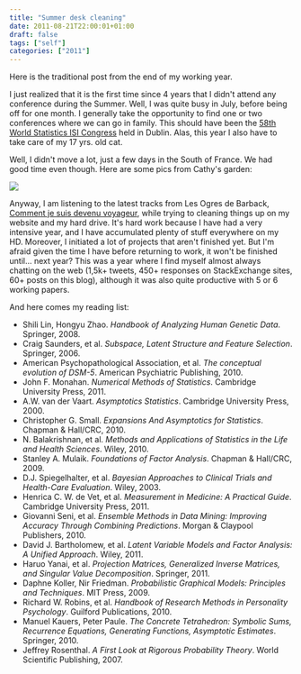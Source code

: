 ```yaml
---
title: "Summer desk cleaning"
date: 2011-08-21T22:00:01+01:00
draft: false
tags: ["self"]
categories: ["2011"]
---
```


Here is the traditional post from the end of my working year.

I just realized that it is the first time since 4 years that I didn't attend any conference during the Summer. Well, I was quite busy in July, before being off for one month. I generally take the opportunity to find one or two conferences where we can go in family.  This should have been the [58th World Statistics ISI Congress](http://www.isi2011.ie/content/) held in Dublin. Alas, this year I also have to take care of my 17 yrs. old cat.

Well, I didn't move a lot, just a few days in the South of France. We had good time even though. Here are some pics from Cathy's garden:

![](/img/20110821175524.jpg)

Anyway, I am listening to the latest tracks from Les Ogres de Barback, [Comment je suis devenu voyageur](http://www.deezer.com/fr/music/les-ogres-de-barback/comment-je-suis-devenu-voyageur-759123), while trying to cleaning things up on my website and my hard drive. It's hard work because I have had a very intensive year, and I have accumulated plenty of stuff everywhere on my HD. Moreover, I initiated a lot of projects that aren't finished yet. But I'm afraid given the time I have before returning to work, it won't be finished until... next year? This was a year where I find myself almost always chatting on the web (1,5k+ tweets, 450+ responses on StackExchange sites, 60+ posts on this blog), although it was also quite productive with 5 or 6 working papers.

And here comes my reading list:

- Shili Lin, Hongyu Zhao. *Handbook of Analyzing Human Genetic Data*. Springer, 2008.
- Craig Saunders, et al. *Subspace, Latent Structure and Feature Selection*. Springer, 2006.
- American Psychopathological Association, et al. *The conceptual evolution of DSM-5*. American Psychiatric Publishing, 2010.
- John F. Monahan. *Numerical Methods of Statistics*. Cambridge University Press, 2011.
- A.W. van der Vaart. *Asymptotics Statistics*. Cambridge University Press, 2000.
- Christopher G. Small. *Expansions And Asymptotics for Statistics*. Chapman & Hall/CRC, 2010.
- N. Balakrishnan, et al. *Methods and Applications of Statistics in the Life and Health Sciences*. Wiley, 2010.
- Stanley A. Mulaik. *Foundations of Factor Analysis*. Chapman & Hall/CRC, 2009.
- D.J. Spiegelhalter, et al. *Bayesian Approaches to Clinical Trials and Health-Care Evaluation*. Wiley, 2003.
- Henrica C. W. de Vet, et al. *Measurement in Medicine: A Practical Guide*. Cambridge University Press, 2011.
- Giovanni Seni, et al. *Ensemble Methods in Data Mining: Improving Accuracy Through Combining Predictions*. Morgan & Claypool Publishers, 2010.
- David J. Bartholomew, et al. *Latent Variable Models and Factor Analysis: A Unified Approach*. Wiley, 2011.
- Haruo Yanai, et al. *Projection Matrices, Generalized Inverse Matrices, and Singular Value Decomposition*. Springer, 2011.
- Daphne Koller, Nir Friedman. *Probabilistic Graphical Models: Principles and Techniques*. MIT Press, 2009.
- Richard W. Robins, et al. *Handbook of Research Methods in Personality Psychology*. Guilford Publications, 2010.
- Manuel Kauers, Peter Paule. *The Concrete Tetrahedron: Symbolic Sums, Recurrence Equations, Generating Functions, Asymptotic Estimates*. Springer, 2010.
- Jeffrey Rosenthal. *A First Look at Rigorous Probability Theory*. World Scientific Publishing, 2007.
